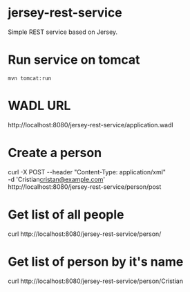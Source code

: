 jersey-rest-service
===================

Simple REST service based on Jersey.


Run service on tomcat
=====================

```
mvn tomcat:run
```

WADL URL
========

http://localhost:8080/jersey-rest-service/application.wadl

Create a person
===============

curl -X POST --header "Content-Type: application/xml" \
-d '<person><name>Cristian</name><email>cristan@example.com</email></person>' \
http://localhost:8080/jersey-rest-service/person/post

Get list of all people
======================

curl http://localhost:8080/jersey-rest-service/person/

Get list of person by it's name
===============================

curl http://localhost:8080/jersey-rest-service/person/Cristian


